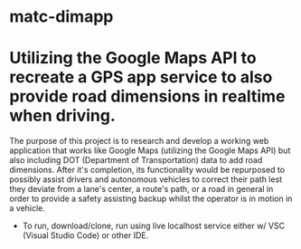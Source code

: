 # matc-dimapp
          
# Utilizing the Google Maps API to recreate a GPS app service to also provide road dimensions in realtime when driving.
The purpose of this project is to research and develop a working web application that works like Google Maps (utilizing the Google Maps API) but also including DOT (Department of Transportation) data to add road dimensions. After it's completion, its functionality would be repurposed to possibly assist drivers and autonomous vehicles to correct their path lest they deviate from a lane's center, a route's path, or a road in general in order to provide a safety assisting backup whilst the operator is in motion in a vehicle.

* To run, download/clone, run using live localhost service either w/ VSC (Visual Studio Code) or other IDE.
